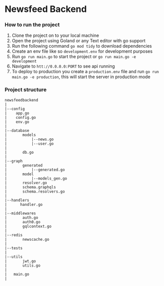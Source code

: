 # Newsfeed Backend


### How to run the project
1. Clone the project on to your local machine
2. Open the project using Goland or any Text editor with go support
3. Run the following command `go mod tidy` to download dependencies
4. Create an env file like so `development.env` for development purposes
5. Run `go run main.go` to start the project or `go run main.go -e development`
6. Navigate to `htt://0.0.0.0:PORT` to see api running
7. To deploy to production you create a `production.env` file and run `go run main.go -e production`,
this will start the server in production mode

### Project structure

````
newsfeedbackend
|
|--config
|    app.go
|    config.go
|    env.go
|
|--database
|       models
|           |--news.go
|           |--user.go
|
|       db.go
|
|--graph
|       generated
|           |--generated.go
|       model
|           |--models_gen.go
|       resolver.go
|       schema.graphqls
|       schema.resolvers.go
|
|--handlers
|      handler.go 
|
|--middlewares
|       auth.go
|       auth0.go
|       gqlcontext.go
|
|--redis
|       newscache.go
|
|--tests
|
|--utils
|       jwt.go
|       utils.go
|
|   main.go
|

````

